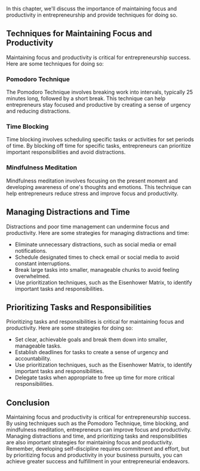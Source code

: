 
In this chapter, we'll discuss the importance of maintaining focus and productivity in entrepreneurship and provide techniques for doing so.

Techniques for Maintaining Focus and Productivity
-------------------------------------------------

Maintaining focus and productivity is critical for entrepreneurship success. Here are some techniques for doing so:

### Pomodoro Technique

The Pomodoro Technique involves breaking work into intervals, typically 25 minutes long, followed by a short break. This technique can help entrepreneurs stay focused and productive by creating a sense of urgency and reducing distractions.

### Time Blocking

Time blocking involves scheduling specific tasks or activities for set periods of time. By blocking off time for specific tasks, entrepreneurs can prioritize important responsibilities and avoid distractions.

### Mindfulness Meditation

Mindfulness meditation involves focusing on the present moment and developing awareness of one's thoughts and emotions. This technique can help entrepreneurs reduce stress and improve focus and productivity.

Managing Distractions and Time
------------------------------

Distractions and poor time management can undermine focus and productivity. Here are some strategies for managing distractions and time:

* Eliminate unnecessary distractions, such as social media or email notifications.
* Schedule designated times to check email or social media to avoid constant interruptions.
* Break large tasks into smaller, manageable chunks to avoid feeling overwhelmed.
* Use prioritization techniques, such as the Eisenhower Matrix, to identify important tasks and responsibilities.

Prioritizing Tasks and Responsibilities
---------------------------------------

Prioritizing tasks and responsibilities is critical for maintaining focus and productivity. Here are some strategies for doing so:

* Set clear, achievable goals and break them down into smaller, manageable tasks.
* Establish deadlines for tasks to create a sense of urgency and accountability.
* Use prioritization techniques, such as the Eisenhower Matrix, to identify important tasks and responsibilities.
* Delegate tasks when appropriate to free up time for more critical responsibilities.

Conclusion
----------

Maintaining focus and productivity is critical for entrepreneurship success. By using techniques such as the Pomodoro Technique, time blocking, and mindfulness meditation, entrepreneurs can improve focus and productivity. Managing distractions and time, and prioritizing tasks and responsibilities are also important strategies for maintaining focus and productivity. Remember, developing self-discipline requires commitment and effort, but by prioritizing focus and productivity in your business pursuits, you can achieve greater success and fulfillment in your entrepreneurial endeavors.
